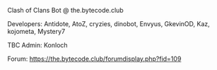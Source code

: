 
Clash of Clans Bot @ the.bytecode.club

Developers: Antidote, AtoZ, cryzies, dinobot, Envyus, GkevinOD, Kaz, kojometa, Mystery7

TBC Admin: Konloch

Forum: https://the.bytecode.club/forumdisplay.php?fid=109
